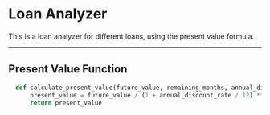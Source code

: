 # Loan Analyzer

This is a loan analyzer for different loans, using the present value formula.

---
## Present Value Function

```python
  def calculate_present_value(future_value, remaining_months, annual_discount_rate):
      present_value = future_value / (1 + annual_discount_rate / 12) ** remaining_months
      return present_value
```
